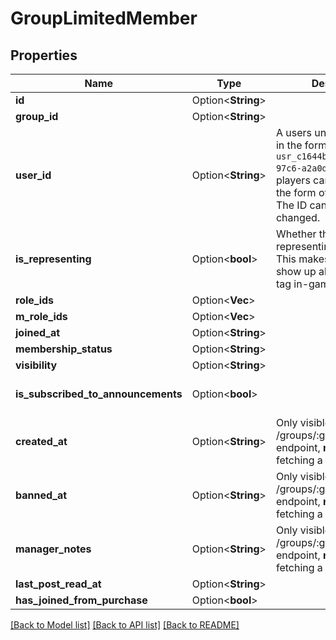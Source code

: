 # GroupLimitedMember

## Properties

Name | Type | Description | Notes
------------ | ------------- | ------------- | -------------
**id** | Option<**String**> |  | [optional]
**group_id** | Option<**String**> |  | [optional]
**user_id** | Option<**String**> | A users unique ID, usually in the form of `usr_c1644b5b-3ca4-45b4-97c6-a2a0de70d469`. Legacy players can have old IDs in the form of `8JoV9XEdpo`. The ID can never be changed. | [optional]
**is_representing** | Option<**bool**> | Whether the user is representing the group. This makes the group show up above the name tag in-game. | [optional][default to false]
**role_ids** | Option<**Vec<String>**> |  | [optional]
**m_role_ids** | Option<**Vec<String>**> |  | [optional]
**joined_at** | Option<**String**> |  | [optional]
**membership_status** | Option<**String**> |  | [optional]
**visibility** | Option<**String**> |  | [optional]
**is_subscribed_to_announcements** | Option<**bool**> |  | [optional][default to false]
**created_at** | Option<**String**> | Only visible via the /groups/:groupId/members endpoint, **not** when fetching a specific user. | [optional]
**banned_at** | Option<**String**> | Only visible via the /groups/:groupId/members endpoint, **not** when fetching a specific user. | [optional]
**manager_notes** | Option<**String**> | Only visible via the /groups/:groupId/members endpoint, **not** when fetching a specific user. | [optional]
**last_post_read_at** | Option<**String**> |  | [optional]
**has_joined_from_purchase** | Option<**bool**> |  | [optional]

[[Back to Model list]](../README.md#documentation-for-models) [[Back to API list]](../README.md#documentation-for-api-endpoints) [[Back to README]](../README.md)


